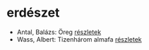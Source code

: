 # erdészet

- Antal, Balázs: Öreg [részletek](_details/Antal%2C%20Bal%C3%A1zs.md#id_1203)
- Wass, Albert: Tizenhárom almafa [részletek](_details/Wass%2C%20Albert.md#id_216)